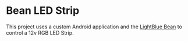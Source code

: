 # Bean LED Strip

This project uses a custom Android application and the [LightBlue Bean](https://punchthrough.com/bean) to control a 12v RGB LED Strip.
